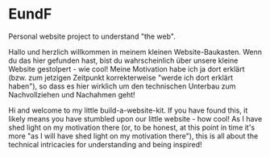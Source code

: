 # EundF
Personal website project to understand "the web".

Hallo und herzlich willkommen in meinem kleinen Website-Baukasten. Wenn du das hier gefunden hast, bist du wahrscheinlich über unsere kleine Website gestolpert - wie cool! Meine Motivation habe ich ja dort erklärt (bzw. zum jetzigen Zeitpunkt korrekterweise "werde ich dort erklärt haben"), so dass es hier wirklich um den technischen Unterbau zum Nachvollziehen und Nachahmen geht!

Hi and welcome to my little build-a-website-kit. If you have found this, it likely means you have stumbled upon our little website - how cool! As I have shed light on my motivation there (or, to be honest, at this point in time it's more "as I will have shed light on my motivation there"), this is all about the technical intricacies for understanding and being inspired!
